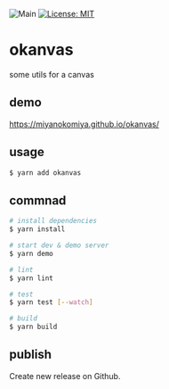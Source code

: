 ![Main](https://github.com/miyanokomiya/okanvas/workflows/test/badge.svg)
[![License: MIT](https://img.shields.io/badge/License-MIT-yellow.svg)](https://opensource.org/licenses/MIT)

# okanvas
some utils for a canvas

## demo
https://miyanokomiya.github.io/okanvas/

## usage
```sh
$ yarn add okanvas
```

## commnad

``` bash
# install dependencies
$ yarn install

# start dev & demo server
$ yarn demo

# lint
$ yarn lint

# test
$ yarn test [--watch]

# build
$ yarn build
```

## publish
Create new release on Github.
